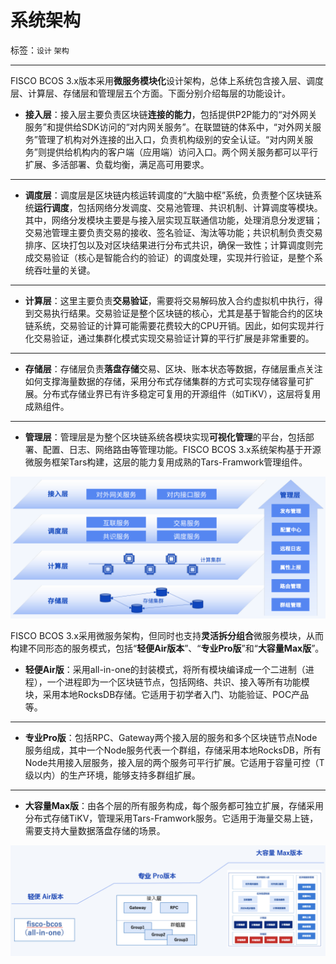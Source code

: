 # 系统架构

标签：``设计`` ``架构``

----------

FISCO BCOS 3.x版本采用**微服务模块化**设计架构，总体上系统包含接入层、调度层、计算层、存储层和管理层五个方面。下面分别介绍每层的功能设计。

- **接入层**：接入层主要负责区块链**连接的能力**，包括提供P2P能力的“对外网关服务”和提供给SDK访问的“对内网关服务”。在联盟链的体系中，“对外网关服务”管理了机构对外连接的出入口，负责机构级别的安全认证。“对内网关服务”则提供给机构内的客户端（应用端）访问入口。两个网关服务都可以平行扩展、多活部署、负载均衡，满足高可用要求。
***

- **调度层**：调度层是区块链内核运转调度的“大脑中枢”系统，负责整个区块链系统**运行调度**，包括网络分发调度、交易池管理、共识机制、计算调度等模块。其中，网络分发模块主要是与接入层实现互联通信功能，处理消息分发逻辑；交易池管理主要负责交易的接收、签名验证、淘汰等功能；共识机制负责交易排序、区块打包以及对区块结果进行分布式共识，确保一致性；计算调度则完成交易验证（核心是智能合约的验证）的调度处理，实现并行验证，是整个系统吞吐量的关键。

***

- **计算层**：这里主要负责**交易验证**，需要将交易解码放入合约虚拟机中执行，得到交易执行结果。交易验证是整个区块链的核心，尤其是基于智能合约的区块链系统，交易验证的计算可能需要花费较大的CPU开销。因此，如何实现并行化交易验证，通过集群化模式实现交易验证计算的平行扩展是非常重要的。

***

- **存储层**：存储层负责**落盘存储**交易、区块、账本状态等数据，存储层重点关注如何支撑海量数据的存储，采用分布式存储集群的方式可实现存储容量可扩展。分布式存储业界已有许多稳定可复用的开源组件（如TiKV），这层将复用成熟组件。

***


- **管理层**：管理层是为整个区块链系统各模块实现**可视化管理**的平台，包括部署、配置、日志、网络路由等管理功能。FISCO BCOS 3.x系统架构基于开源微服务框架Tars构建，这层的能力复用成熟的Tars-Framwork管理组件。

![](../../images/design/fisco_bcos_system_architecture.png)


FISCO BCOS 3.x采用微服务架构，但同时也支持**灵活拆分组合**微服务模块，从而构建不同形态的服务模式，包括“**轻便Air版本**”、“**专业Pro版**”和“**大容量Max版**”。

- **轻便Air版**：采用all-in-one的封装模式，将所有模块编译成一个二进制（进程），一个进程即为一个区块链节点，包括网络、共识、接入等所有功能模块，采用本地RocksDB存储。它适用于初学者入门、功能验证、POC产品等。

***

- **专业Pro版**：包括RPC、Gateway两个接入层的服务和多个区块链节点Node服务组成，其中一个Node服务代表一个群组，存储采用本地RocksDB，所有Node共用接入层服务，接入层的两个服务可平行扩展。它适用于容量可控（T级以内）的生产环境，能够支持多群组扩展。

***

- **大容量Max版**：由各个层的所有服务构成，每个服务都可独立扩展，存储采用分布式存储TiKV，管理采用Tars-Framwork服务。它适用于海量交易上链，需要支持大量数据落盘存储的场景。

![](../../images/design/fisco_bcos_version.png)